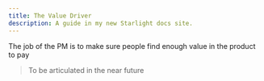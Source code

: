 ```yaml
---
title: The Value Driver
description: A guide in my new Starlight docs site.
---
```


The job of the PM is to make sure people find enough value in the product to pay

> To be articulated in the near future
